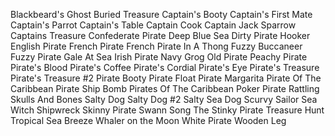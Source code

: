 Blackbeard's Ghost
Buried Treasure
Captain's Booty
Captain's First Mate
Captain's Parrot
Captain's Table
Captain Cook
Captain Jack Sparrow
Captains Treasure
Confederate Pirate
Deep Blue Sea
Dirty Pirate Hooker
English Pirate
French Pirate
French Pirate In A Thong
Fuzzy Buccaneer
Fuzzy Pirate
Gale At Sea
Irish Pirate
Navy Grog
Old Pirate
Peachy Pirate
Pirate's Blood
Pirate's Coffee
Pirate's Cordial
Pirate's Eye
Pirate's Treasure
Pirate's Treasure #2
Pirate Booty
Pirate Float
Pirate Margarita
Pirate Of The Caribbean
Pirate Ship Bomb
Pirates Of The Caribbean
Poker Pirate
Rattling Skulls And Bones
Salty Dog
Salty Dog #2
Salty Sea Dog
Scurvy Sailor
Sea Witch
Shipwreck
Skinny Pirate
Swann Song
The Stinky Pirate
Treasure Hunt
Tropical Sea Breeze
Whaler on the Moon
White Pirate
Wooden Leg
